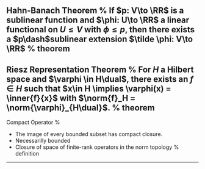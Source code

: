 Hahn-Banach Theorem
%
If $p: V\to \RR$ is a sublinear function and $\phi: U\to \RR$ a linear functional on $U\leq V$ with $\phi \leq p$, then there exists a $p\dash$sublinear extension $\tilde \phi: V\to \RR$
%
theorem
---

Riesz Representation Theorem
%
For $H$ a Hilbert space and $\varphi \in H\dual$, there exists an $f\in H$ such that $x\in H \implies \varphi(x) = \inner{f}{x}$ with $\norm{f}_H = \norm{\varphi}_{H\dual}$.
%
theorem
---
Compact Operator
%
- The image of every bounded subset has compact closure.
- Necessarilly bounded
- Closure of space of finite-rank operators in the norm topology
%
definition
---

